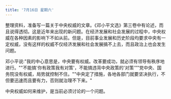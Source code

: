 ```yaml
---
title: '7月16日 星期六'
---
```


整理资料，准备写一篇关于中央权威的文章。《邓小平文选》第三卷中有论述，而且说得透彻。这是近年来出现的新问题。在经济发展和社会发展的过程中，中央权威在各种因素的影响下不如从前。但是，目前事业发展和历史阶段均要求中央有一定权威，没有这样的权威不仅经济发展和社会发展搞不上去，而且政治上也会发生问题。

邓小平说:"我的中心意思是，中央要有权威。改革要成功，就必须有领导有秩序地进行。""不能搞'你有政策我有对策'，不能搞违背中央政策的'对策'""党中央、国务院没有权威，局势就控制不住。""中央定了措施，各地各部门就要坚决执行，不但要迅速而且要有力，否则就治理不下来。"

中央权威如何来维护，是当前必须讨论的一个问题。

